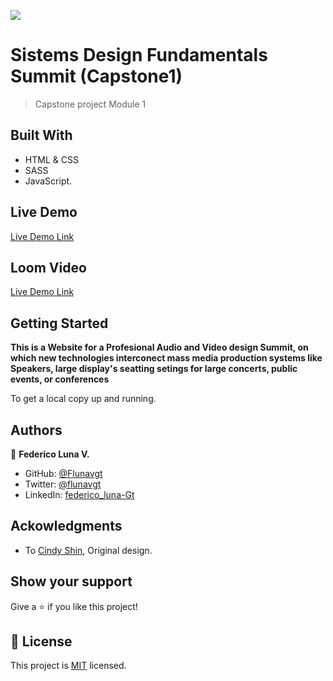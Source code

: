 ![](https://img.shields.io/badge/Microverse-blueviolet)

# Sistems Design Fundamentals Summit (Capstone1)
> Capstone project Module 1


## Built With

- HTML & CSS
- SASS
- JavaScript.

## Live Demo 

[Live Demo Link](https://flunavgt.github.io/Capstone_module1/)

## Loom Video 

[Live Demo Link](https://livedemo.com)


## Getting Started

**This is a Website for a Profesional Audio and Video design Summit, on which new technologies interconect mass media production systems like Speakers, large display's seatting setings for large concerts, public events, or conferences**


To get a local copy up and running.




## Authors

👤 **Federico Luna V.**

- GitHub: [@Flunavgt](https://github.com/flunavgt)
- Twitter: [@flunavgt](https://twitter.com/flunavgt)
- LinkedIn: [federico_luna-Gt](https://linkedin.com/in/federico-luna-Gt)

## Ackowledgments

  * To [Cindy Shin](https://www.behance.net/gallery/29845175/CC-Global-Summit-2015), Original design.



## Show your support

Give a ⭐️ if you like this project!


## 📝 License

This project is [MIT](./MIT.md) licensed.
